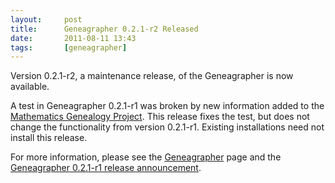 ```yaml
---
layout:     post
title:      Geneagrapher 0.2.1-r2 Released
date:       2011-08-11 13:43
tags:       [geneagrapher]
---
```


Version 0.2.1-r2, a maintenance release, of the Geneagrapher is now
available.

A test in Geneagrapher 0.2.1-r1 was broken by new information added to
the [Mathematics Genealogy
Project](https://www.genealogy.math.ndsu.nodak.edu/). This release
fixes the test, but does not change the functionality from version
0.2.1-r1. Existing installations need not install this release.

For more information, please see the [Geneagrapher](/geneagrapher/)
page and the [Geneagrapher 0.2.1-r1 release
announcement](/2010/11/geneagrapher-0-2-1-r1-released/).
